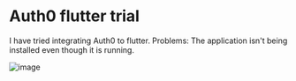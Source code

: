 # Auth0 flutter trial

I have tried integrating Auth0 to flutter.
Problems: The application isn't being installed even though it is running.

![image](https://user-images.githubusercontent.com/81346526/208311330-eb1e65b2-b7ec-4907-8b95-a2aa6e5b56a9.png)
